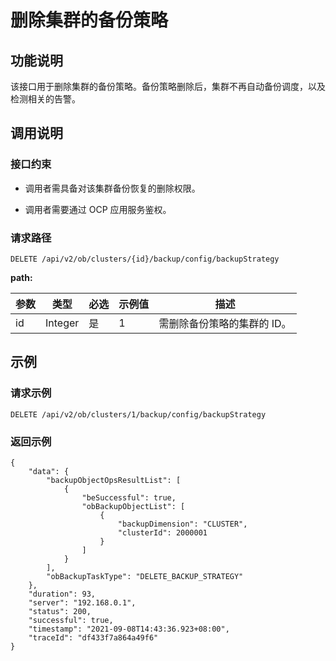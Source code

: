 删除集群的备份策略
==============================

功能说明
-------------------------

该接口用于删除集群的备份策略。备份策略删除后，集群不再自动备份调度，以及检测相关的告警。

调用说明
-------------------------

### 接口约束

* 调用者需具备对该集群备份恢复的删除权限。

* 调用者需要通过 OCP 应用服务鉴权。

### 请求路径

`DELETE /api/v2/ob/clusters/{id}/backup/config/backupStrategy`

**path:**

| 参数 |   类型    | 必选 | 示例值 |       描述        |
|----|---------|----|-----|-----------------|
| id | Integer | 是  | 1   | 需删除备份策略的集群的 ID。 |

示例
-----------------------

### 请求示例

`DELETE /api/v2/ob/clusters/1/backup/config/backupStrategy`

### 返回示例

```unknow
{
    "data": {
        "backupObjectOpsResultList": [
            {
                "beSuccessful": true,
                "obBackupObjectList": [
                    {
                        "backupDimension": "CLUSTER",
                        "clusterId": 2000001
                    }
                ]
            }
        ],
        "obBackupTaskType": "DELETE_BACKUP_STRATEGY"
    },
    "duration": 93,
    "server": "192.168.0.1",
    "status": 200,
    "successful": true,
    "timestamp": "2021-09-08T14:43:36.923+08:00",
    "traceId": "df433f7a864a49f6"
}
```
